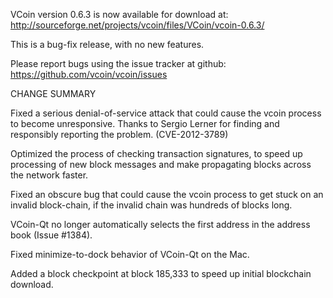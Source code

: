 VCoin version 0.6.3 is now available for download at:
  http://sourceforge.net/projects/vcoin/files/VCoin/vcoin-0.6.3/

This is a bug-fix release, with no new features.

Please report bugs using the issue tracker at github:
  https://github.com/vcoin/vcoin/issues

CHANGE SUMMARY

Fixed a serious denial-of-service attack that could cause the
vcoin process to become unresponsive. Thanks to Sergio Lerner
for finding and responsibly reporting the problem. (CVE-2012-3789)

Optimized the process of checking transaction signatures, to
speed up processing of new block messages and make propagating
blocks across the network faster.

Fixed an obscure bug that could cause the vcoin process to get
stuck on an invalid block-chain, if the invalid chain was
hundreds of blocks long.

VCoin-Qt no longer automatically selects the first address
in the address book (Issue #1384).

Fixed minimize-to-dock behavior of VCoin-Qt on the Mac.

Added a block checkpoint at block 185,333 to speed up initial
blockchain download.
